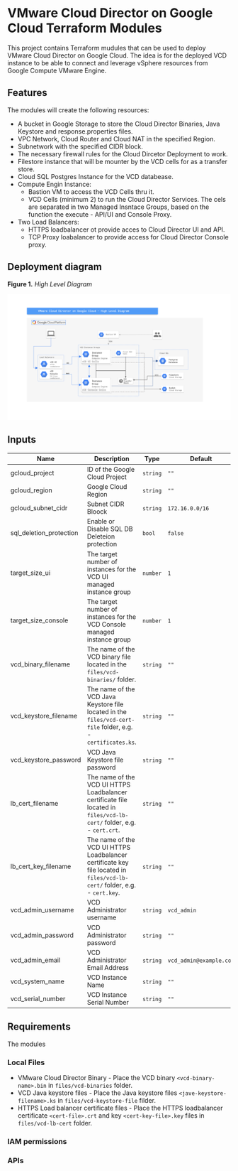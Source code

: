 # VMware Cloud Director on Google Cloud Terraform Modules

This project contains Terraform mudules that can be used to deploy VMware Cloud Director on Google Cloud.
The idea is for the deployed VCD instance to be able to connect and leverage vSphere resources from Google Compute VMware Engine.

## Features

The modules will create the following resources:
- A bucket in Google Storage to store the Cloud Director Binaries, Java Keystore and response.properties files.
- VPC Network, Cloud Router and Cloud NAT in the specified Region.
- Subnetwork with the specified CIDR block.
- The necessary firewall rules for the Cloud Dircetor Deployment to work.
- Filestore instance that will be mounter by the VCD cells for as a transfer store.
- Cloud SQL Postgres Instance for the VCD databease.
- Compute Engin Instance:
  - Bastion VM to access the VCD Cells thru it.
  - VCD Cells (minimum 2) to run the Cloud Director Services. The cels are separated in two Managed Insntace Groups, based on the function the execute - API/UI and Console Proxy.
- Two Load Balancers:
  - HTTPS loadbalancer ot provide acces to Cloud Director UI and API.
  - TCP Proxy loabalancer to provide access for Cloud Director Console proxy.


## Deployment diagram

**Figure 1.** *High Level Diagram*

![architecture diagram](./vcd_on_gcp_diagram.png)

## Inputs

| Name | Description | Type | Default | Required |
|------|-------------|------|---------|:--------:|
| gcloud_project | ID of the Google Cloud Project | `string` | `""` | yes |
| gcloud_region | Google Cloud Region | `string` | `""` | yes |
| gcloud_subnet_cidr | Subnet CIDR Bloock | `string` | `172.16.0.0/16` | no |
| sql_deletion_protection | Enable or Disable SQL DB Deleteion protection | `bool` | `false` | no |
| target_size_ui | The target number of instances for the VCD UI managed instance group | `number` | `1` | no |
| target_size_console | The target number of instances for the VCD Console managed instance group | `number` | `1` | no |
| vcd_binary_filename | The name of the VCD binary file located in the `files/vcd-binaries/` folder. | `string` | `""` | yes |
| vcd_keystore_filename | The name of the VCD Java Keystore file located in the `files/vcd-cert-file` folder, e.g. - `certificates.ks`. | `string` | `""` | yes |
| vcd_keystore_password | VCD Java Keystore file password | `string` | `""` | yes |
| lb_cert_filename | The name of the VCD UI HTTPS Loadbalancer certificate file located in `files/vcd-lb-cert/` folder, e.g. - `cert.crt`. | `string` | `""` | yes |
| lb_cert_key_filename | The name of the VCD UI HTTPS Loadbalancer certificate key file located in `files/vcd-lb-cert/` folder, e.g. - `cert.key`. | `string` | `""` | yes |
| vcd_admin_username | VCD Administrator username | `string` | `vcd_admin` | no |
| vcd_admin_password | VCD Administrator password | `string` | `""` | yes |
| vcd_admin_email | VCD Administrator Email Address | `string` | `vcd_admin@example.com` | no |
| vcd_system_name | VCD Instance Name | `string` | `""` | yes |
| vcd_serial_number | VCD Instance Serial Number | `string` | `""` | yes |

## Requirements

The modules 

### Local Files

- VMware Cloud Director Binary - Place the VCD binary `<vcd-binary-name>.bin` in `files/vcd-binaries` folder.
- VCD Java keystore files - Place the Java keystore files `<jave-keystore-filename>.ks` in `files/vcd-keystore-file` filder.
- HTTPS Load balancer certificate files - Place the HTTPS loadbalancer certificate `<cert-file>.crt` and key `<cert-key-file>.key` files in `files/vcd-lb-cert` folder.

### IAM permissions

### APIs
